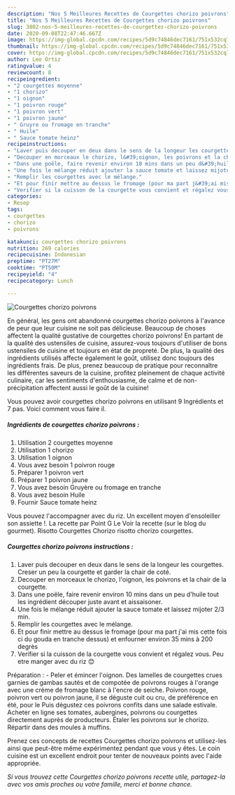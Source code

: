 ```yaml
---
description: "Nos 5 Meilleures Recettes de Courgettes chorizo poivrons"
title: "Nos 5 Meilleures Recettes de Courgettes chorizo poivrons"
slug: 3802-nos-5-meilleures-recettes-de-courgettes-chorizo-poivrons
date: 2020-09-08T22:47:46.667Z
image: https://img-global.cpcdn.com/recipes/5d9c74846dec7161/751x532cq70/courgettes-chorizo-poivrons-photo-principale-de-la-recette.jpg
thumbnail: https://img-global.cpcdn.com/recipes/5d9c74846dec7161/751x532cq70/courgettes-chorizo-poivrons-photo-principale-de-la-recette.jpg
cover: https://img-global.cpcdn.com/recipes/5d9c74846dec7161/751x532cq70/courgettes-chorizo-poivrons-photo-principale-de-la-recette.jpg
author: Leo Ortiz
ratingvalue: 4
reviewcount: 8
recipeingredient:
- "2 courgettes moyenne"
- "1 chorizo"
- "1 oignon"
- "1 poivron rouge"
- "1 poivron vert"
- "1 poivron jaune"
- " Gruyre ou fromage en tranche"
- " Huile"
- " Sauce tomate heinz"
recipeinstructions:
- "Laver puis decouper en deux dans le sens de la longeur les courgettes. Creser un peu la courgette et garder la chair de coté."
- "Decouper en morceaux le chorizo, l&#39;oignon, les poivrons et la chair de la courgette."
- "Dans une poële, faire revenir environ 10 mins dans un peu d&#39;huile tout les ingrédient découper juste avant et aissaisoner."
- "Une fois le mélange réduit ajouter la sauce tomate et laissez mijoter 2/3 min."
- "Remplir les courgettes avec le mélange."
- "Et pour finir mettre au dessus le fromage (pour ma part j&#39;ai mis cette fois ci du gouda en tranche dessus) et enfourner environ 35 mins à 200 degrès"
- "Verifier si la cuisson de la courgette vous convient et régalez vous. Peu etre manger avec du riz 😊"
categories:
- Resep
tags:
- courgettes
- chorizo
- poivrons

katakunci: courgettes chorizo poivrons 
nutrition: 269 calories
recipecuisine: Indonesian
preptime: "PT27M"
cooktime: "PT50M"
recipeyield: "4"
recipecategory: Lunch

---
```



![Courgettes chorizo poivrons](https://img-global.cpcdn.com/recipes/5d9c74846dec7161/751x532cq70/courgettes-chorizo-poivrons-photo-principale-de-la-recette.jpg)

En général, les gens ont abandonné courgettes chorizo poivrons à l'avance de peur que leur cuisine ne soit pas délicieuse. Beaucoup de choses affectent la qualité gustative de courgettes chorizo poivrons! En partant de la qualité des ustensiles de cuisine, assurez-vous toujours d'utiliser de bons ustensiles de cuisine et toujours en état de propreté. De plus, la qualité des ingrédients utilisés affecte également le goût, utilisez donc toujours des ingrédients frais. De plus, prenez beaucoup de pratique pour reconnaître les différentes saveurs de la cuisine, profitez pleinement de chaque activité culinaire, car les sentiments d'enthousiasme, de calme et de non-précipitation affectent aussi le goût de la cuisine!

<!--inarticleads1-->

Vous pouvez avoir courgettes chorizo poivrons en utilisant 9 Ingrédients et 7 pas. Voici comment vous faire il.

##### Ingrédients de courgettes chorizo poivrons :

1. Utilisation 2 courgettes moyenne
1. Utilisation 1 chorizo
1. Utilisation 1 oignon
1. Vous avez besoin 1 poivron rouge
1. Préparer 1 poivron vert
1. Préparer 1 poivron jaune
1. Vous avez besoin  Gruyère ou fromage en tranche
1. Vous avez besoin  Huile
1. Fournir  Sauce tomate heinz


Vous pouvez l&#39;accompagner avec du riz. Un excellent moyen d&#39;ensoleiller son assiette !. La recette par Point G Le Voir la recette (sur le blog du gourmet). Risotto Courgettes Chorizo risotto chorizo courgettes. 

<!--inarticleads2-->

##### Courgettes chorizo poivrons instructions :

1. Laver puis decouper en deux dans le sens de la longeur les courgettes. Creser un peu la courgette et garder la chair de coté.
1. Decouper en morceaux le chorizo, l&#39;oignon, les poivrons et la chair de la courgette.
1. Dans une poële, faire revenir environ 10 mins dans un peu d&#39;huile tout les ingrédient découper juste avant et aissaisoner.
1. Une fois le mélange réduit ajouter la sauce tomate et laissez mijoter 2/3 min.
1. Remplir les courgettes avec le mélange.
1. Et pour finir mettre au dessus le fromage (pour ma part j&#39;ai mis cette fois ci du gouda en tranche dessus) et enfourner environ 35 mins à 200 degrès
1. Verifier si la cuisson de la courgette vous convient et régalez vous. Peu etre manger avec du riz 😊


Préparation : - Peler et émincer l&#39;oignon. Des lamelles de courgettes crues garnies de gambas sautés et de compotée de poivrons rouges à l&#39;orange avec une crème de fromage blanc à l&#39;encre de seiche. Poivron rouge, poivron vert ou poivron jaune, il se déguste cuit ou cru, de préférence en été, pour le Puis dégustez ces poivrons confits dans une salade estivale. Acheter en ligne ses tomates, aubergines, poivrons ou courgettes directement auprès de producteurs. Étaler les poivrons sur le chorizo. Répartir dans des moules à muffins. 

<!--inarticleads1-->

<p>
Prenez ces concepts de recettes Courgettes chorizo poivrons et utilisez-les ainsi que peut-être même expérimentez pendant que vous y êtes. Le coin cuisine est un excellent endroit pour tenter de nouveaux points avec l'aide appropriée.
</p>

<p>
<i>Si vous trouvez cette Courgettes chorizo poivrons recette utile, partagez-la avec vos amis proches ou votre famille, merci et bonne chance.</i>
</p>
